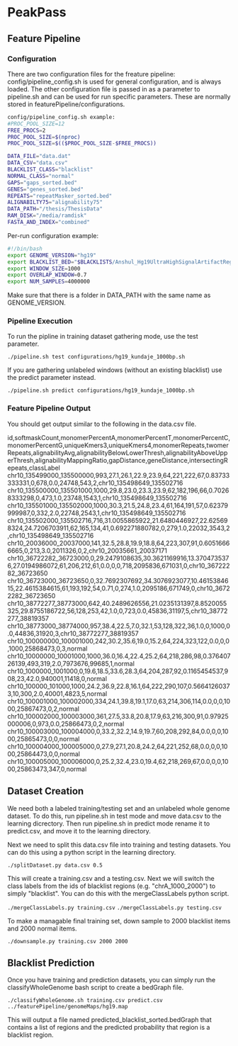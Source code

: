 # PeakPass

## Feature Pipeline

### Configuration

There are two configuration files for the freature pipeline: config/pipeline_config.sh is used for general configuration, and is always loaded. The other configuration file is passed in as a parameter to pipeline.sh and can be used for run specific parameters. These are normally stored in featurePipeline/configurations.

```bash
config/pipeline_config.sh example:
#PROC_POOL_SIZE=12
FREE_PROCS=2
PROC_POOL_SIZE=$(nproc)
PROC_POOL_SIZE=$(($PROC_POOL_SIZE-$FREE_PROCS))

DATA_FILE="data.dat"
DATA_CSV="data.csv"
BLACKLIST_CLASS="blacklist"
NORMAL_CLASS="normal"
GAPS="gaps_sorted.bed"
GENES="genes_sorted.bed"
REPEATS="repeatMasker_sorted.bed"
ALIGNABILTY75="alignability75"
DATA_PATH="/thesis/ThesisData"
RAM_DISK="/media/ramdisk"
FASTA_AND_INDEX="combined"
```

Per-run configuration example:

```bash
#!/bin/bash
export GENOME_VERSION="hg19"
export BLACKLIST_BED="$BLACKLISTS/Anshul_Hg19UltraHighSignalArtifactRegions.bed"
export WINDOW_SIZE=1000
export OVERLAP_WINDOW=0.7
export NUM_SAMPLES=4000000
```

Make sure that there is a folder in DATA_PATH with the same name as GENOME_VERSION.

### Pipeline Execution

To run the pipline in training dataset gathering mode, use the test parameter.

`./pipeline.sh test configurations/hg19_kundaje_1000bp.sh`

If you are gathering unlabeled windows (without an existing blacklist) use the predict parameter instead.

`./pipeline.sh predict configurations/hg19_kundaje_1000bp.sh`

### Feature Pipeline Output

You should get output similar to the following in the data.csv file.

id,softmaskCount,monomerPercentA,monomerPercentT,monomerPercentC,monomerPercentG,uniqueKmers3,uniqueKmers4,monomerRepeats,twomerRepeats,alignabilityAvg,alignabilityBelowLowerThresh,alignabilityAboveUpperThresh,alignabilityMappingRatio,gapDistance,geneDistance,intersectingRepeats,classLabel
chr10_135499000_135500000,993,27.1,26.1,22.9,23.9,64,221,222,67,0.83733333331,0,678,0.0,24748,543,2,chr10_135498649_135502716
chr10_135500000_135501000,1000,29.8,23.0,23.3,23.9,62,182,196,66,0.70268333298,0,473,1.0,23748,1543,1,chr10_135498649_135502716
chr10_135501000_135502000,1000,30.3,21.5,24.8,23.4,61,164,191,57,0.62379999987,0,332,2.0,22748,2543,1,chr10_135498649_135502716
chr10_135502000_135502716,716,31.0055865922,21.6480446927,22.625698324,24.7206703911,62,165,134,41,0.692271880782,0,279,1.0,22032,3543,2,chr10_135498649_135502716
chr10_20036000_20037000,141,32.5,28.8,19.9,18.8,64,223,307,91,0.60516666665,0,213,3.0,2011326,0,2,chr10_20035661_20037171
chr10_36722282_36723000,0,29.2479108635,30.3621169916,13.3704735376,27.0194986072,61,206,212,61,0.0,0,0,718,2095836,671031,0,chr10_36722282_36723650
chr10_36723000_36723650,0,32.7692307692,34.3076923077,10.4615384615,22.4615384615,61,193,192,54,0.71,0,274,1.0,2095186,671749,0,chr10_36722282_36723650
chr10_38772277_38773000,642,40.2489626556,21.0235131397,8.8520055325,29.8755186722,56,128,253,42,1.0,0,723,0.0,45836,31197,5,chr10_38772277_38819357
chr10_38773000_38774000,957,38.4,22.5,7.0,32.1,53,128,322,36,1.0,0,1000,0.0,44836,31920,3,chr10_38772277_38819357
chr10_100000000_100001000,242,30.2,35.6,19.0,15.2,64,224,323,122,0.0,0,0,1000,25868473,0,3,normal
chr10_10000000_10001000,1000,36.0,16.4,22.4,25.2,64,218,286,98,0.37640726139,493,319,2.0,7973676,99685,1,normal
chr10_1000000_1001000,0,19.6,18.5,33.6,28.3,64,204,287,92,0.1165454537,908,23,42.0,940001,11418,0,normal
chr10_100000_101000,1000,24.2,36.9,22.8,16.1,64,222,290,107,0.56641260373,10,300,2.0,40001,4823,5,normal
chr10_100001000_100002000,334,24.1,39.8,19.1,17.0,63,214,306,114,0.0,0,0,1000,25867473,0,2,normal
chr10_100002000_100003000,361,27.5,33.8,20.8,17.9,63,216,300,91,0.97925000006,0,973,0.0,25866473,0,2,normal
chr10_100003000_100004000,0,33.2,32.2,14.9,19.7,60,208,292,84,0.0,0,0,1000,25865473,0,0,normal
chr10_100004000_100005000,0,27.9,27.1,20.8,24.2,64,221,252,68,0.0,0,0,1000,25864473,0,0,normal
chr10_100005000_100006000,0,25.2,32.4,23.0,19.4,62,218,269,67,0.0,0,0,1000,25863473,347,0,normal

## Dataset Creation

We need both a labeled training/testing set and an unlabeled whole genome dataset. To do this, run pipeline.sh in test mode and move data.csv to the learning dicrectory. Then run pipeline.sh in predict mode rename it to predict.csv, and move it to the learning directory.

Next we need to split this data.csv file into training and testing datasets. You can do this using a python script in the learning directory.

`./splitDataset.py data.csv 0.5`

This will create a training.csv and a testing.csv. Next we will switch the class labels from the ids of blacklist regions (e.g. "chrA_1000_2000") to simply "blacklist". You can do this with the mergeClassLabels python script.

`./mergeClassLabels.py training.csv`
`./mergeClassLabels.py testing.csv`

To make a managable final training set, down sample to 2000 blacklist items and 2000 normal items.

`./downsample.py training.csv 2000 2000`

## Blacklist Prediction

Once you have training and prediction datasets, you can simply run the classifyWholeGenome bash script to create a bedGraph file.

`./classifyWholeGenome.sh training.csv predict.csv ../featurePipeline/genomeMaps/hg19.map`

This will output a file named predicted_blacklist_sorted.bedGraph that contains a list of regions and the predicted probability that region is a blacklist region.
